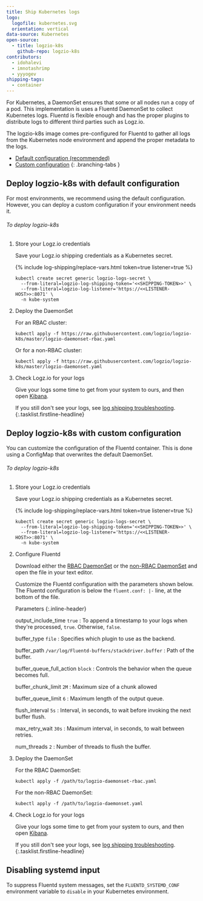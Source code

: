 ```yaml
---
title: Ship Kubernetes logs
logo:
  logofile: kubernetes.svg
  orientation: vertical
data-source: Kubernetes
open-source:
  - title: logzio-k8s
    github-repo: logzio-k8s
contributors:
  - idohalevi
  - imnotashrimp
  - yyyogev
shipping-tags:
  - container
---
```


For Kubernetes, a DaemonSet ensures that some or all nodes run a copy of a pod.
This implementation is uses a Fluentd DaemonSet to collect Kubernetes logs.
Fluentd is flexible enough and has the proper plugins to distribute logs to different third parties such as Logz.io.

The logzio-k8s image comes pre-configured for Fluentd to gather all logs from the Kubernetes node environment and append the proper metadata to the logs.

<div class="branching-container">

* [Default configuration <span class="sm ital">(recommended)</span>](#default-config)
* [Custom configuration](#custom-config)
{: .branching-tabs }

<!-- tab:start -->
<div id="default-config">

## Deploy logzio-k8s with default configuration

For most environments, we recommend using the default configuration.
However, you can deploy a custom configuration if your environment needs it.

###### To deploy logzio-k8s

1.  Store your Logz.io credentials

    Save your Logz.io shipping credentials as a Kubernetes secret.

    {% include log-shipping/replace-vars.html token=true listener=true %}

    ```shell
    kubectl create secret generic logzio-logs-secret \
      --from-literal=logzio-log-shipping-token='<<SHIPPING-TOKEN>>' \
      --from-literal=logzio-log-listener='https://<<LISTENER-HOST>>:8071' \
      -n kube-system
    ```

2.  Deploy the DaemonSet

    For an RBAC cluster:

    ```shell
    kubectl apply -f https://raw.githubusercontent.com/logzio/logzio-k8s/master/logzio-daemonset-rbac.yaml
    ```

    Or for a non-RBAC cluster:

    ```shell
    kubectl apply -f https://raw.githubusercontent.com/logzio/logzio-k8s/master/logzio-daemonset.yaml
    ```

3.  Check Logz.io for your logs

    Give your logs some time to get from your system to ours,
    and then open [Kibana](https://app.logz.io/#/dashboard/kibana).

    If you still don't see your logs,
    see [log shipping troubleshooting]({{site.baseurl}}/user-guide/log-shipping/log-shipping-troubleshooting.html).
{:.tasklist.firstline-headline}

</div>
<!-- tab:end -->


<!-- tab:start -->
<div id="custom-config">

## Deploy logzio-k8s with custom configuration

You can customize the configuration of the Fluentd container.
This is done using a ConfigMap that overwrites the default DaemonSet.

###### To deploy logzio-k8s

1.  Store your Logz.io credentials

    Save your Logz.io shipping credentials as a Kubernetes secret.

    {% include log-shipping/replace-vars.html token=true listener=true %}

    ```shell
    kubectl create secret generic logzio-logs-secret \
      --from-literal=logzio-log-shipping-token='<<SHIPPING-TOKEN>>' \
      --from-literal=logzio-log-listener='https://<<LISTENER-HOST>>:8071' \
      -n kube-system
    ```

2.  Configure Fluentd

    Download either
    the [RBAC DaemonSet](https://raw.githubusercontent.com/logzio/logzio-k8s/master/logzio-daemonset-rbac.yaml)
    or the [non-RBAC DaemonSet](https://raw.githubusercontent.com/logzio/logzio-k8s/master/logzio-daemonset.yaml)
    and open the file in your text editor.

    Customize the Fluentd configuration with the parameters shown below.
    The Fluentd configuration is below the `fluent.conf: |-` line, at the bottom of the file.

    Parameters
    {:.inline-header}

    output_include_time <span class="default-param">`true`</span>
    : To append a timestamp to your logs when they're processed, `true`.
      Otherwise, `false`.

    buffer_type <span class="default-param">`file`</span>
    : Specifies which plugin to use as the backend.

    buffer_path <span class="default-param">`/var/log/Fluentd-buffers/stackdriver.buffer`</span>
    : Path of the buffer.

    buffer_queue_full_action <span class="default-param">`block`</span>
    : Controls the behavior when the queue becomes full.

    buffer_chunk_limit <span class="default-param">`2M`</span>
    : Maximum size of a chunk allowed

    buffer_queue_limit <span class="default-param">`6`</span>
    : Maximum length of the output queue.

    flush_interval <span class="default-param">`5s`</span>
    : Interval, in seconds, to wait before invoking the next buffer flush.

    max_retry_wait <span class="default-param">`30s`</span>
    : Maximum interval, in seconds, to wait between retries.

    num_threads <span class="default-param">`2`</span>
    : Number of threads to flush the buffer.

3.  Deploy the DaemonSet

    For the RBAC DaemonSet:

    ```shell
    kubectl apply -f /path/to/logzio-daemonset-rbac.yaml
    ```

    For the non-RBAC DaemonSet:

    ```shell
    kubectl apply -f /path/to/logzio-daemonset.yaml
    ```

4.  Check Logz.io for your logs

    Give your logs some time to get from your system to ours,
    and then open [Kibana](https://app.logz.io/#/dashboard/kibana).

    If you still don't see your logs,
    see [log shipping troubleshooting]({{site.baseurl}}/user-guide/log-shipping/log-shipping-troubleshooting.html).
{:.tasklist.firstline-headline}

</div>
<!-- tab:end -->

</div>
<!-- tabContainer:end -->

## Disabling systemd input

To suppress Fluentd system messages, set the `FLUENTD_SYSTEMD_CONF` environment variable to `disable` in your Kubernetes environment.
